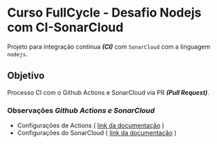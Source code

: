 # Curso FullCycle - Desafio Nodejs com CI-SonarCloud 
Projeto para integração continua ___(CI)___ com `SonarCloud` com a linguagem `nodejs`.

## Objetivo
Processo CI com o Github Actions e SonarCloud via PR ___(Pull Request)___.

### Observações ___Github Actions e SonarCloud___
- Configurações de Actions ( [link da documentação](https://docs.github.com/pt/actions) )
- Configurações do SonarCloud ( [link da documentação](https://docs.sonarsource.com/sonarqube/latest/) )